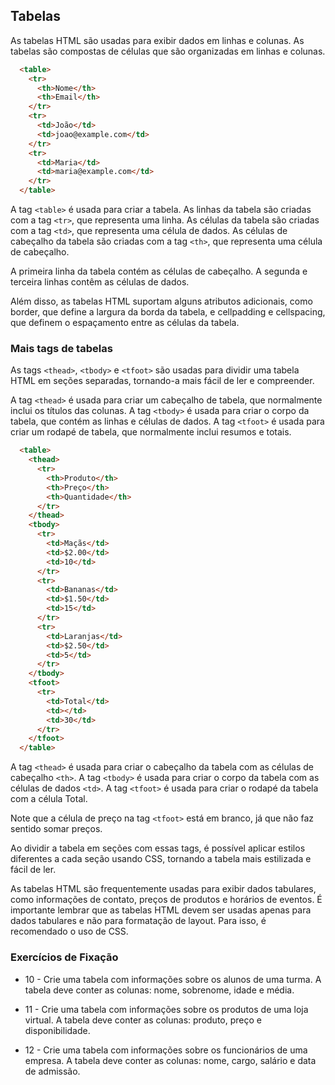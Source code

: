 ## Tabelas

As tabelas HTML são usadas para exibir dados em linhas e colunas. As tabelas são compostas de células que são organizadas em linhas e colunas.

```html
  <table>
    <tr>
      <th>Nome</th>
      <th>Email</th>
    </tr>
    <tr>
      <td>João</td>
      <td>joao@example.com</td>
    </tr>
    <tr>
      <td>Maria</td>
      <td>maria@example.com</td>
    </tr>
  </table>
```

A tag `<table>` é usada para criar a tabela. As linhas da tabela são criadas com a tag `<tr>`, que representa uma linha. As células da tabela são criadas com a tag `<td>`, que representa uma célula de dados. As células de cabeçalho da tabela são criadas com a tag `<th>`, que representa uma célula de cabeçalho.

A primeira linha da tabela contém as células de cabeçalho. A segunda e terceira linhas contêm as células de dados.

Além disso, as tabelas HTML suportam alguns atributos adicionais, como border, que define a largura da borda da tabela, e cellpadding e cellspacing, que definem o espaçamento entre as células da tabela.

### Mais tags de tabelas

As tags `<thead>`, `<tbody>` e `<tfoot>` são usadas para dividir uma tabela HTML em seções separadas, tornando-a mais fácil de ler e compreender.

A tag `<thead>` é usada para criar um cabeçalho de tabela, que normalmente inclui os títulos das colunas. A tag `<tbody>` é usada para criar o corpo da tabela, que contém as linhas e células de dados. A tag `<tfoot>` é usada para criar um rodapé de tabela, que normalmente inclui resumos e totais.

```html
  <table>
    <thead>
      <tr>
        <th>Produto</th>
        <th>Preço</th>
        <th>Quantidade</th>
      </tr>
    </thead>
    <tbody>
      <tr>
        <td>Maçãs</td>
        <td>$2.00</td>
        <td>10</td>
      </tr>
      <tr>
        <td>Bananas</td>
        <td>$1.50</td>
        <td>15</td>
      </tr>
      <tr>
        <td>Laranjas</td>
        <td>$2.50</td>
        <td>5</td>
      </tr>
    </tbody>
    <tfoot>
      <tr>
        <td>Total</td>
        <td></td>
        <td>30</td>
      </tr>
    </tfoot>
  </table>
```

A tag `<thead>` é usada para criar o cabeçalho da tabela com as células de cabeçalho `<th>`. A tag `<tbody>` é usada para criar o corpo da tabela com as células de dados `<td>`. A tag `<tfoot>` é usada para criar o rodapé da tabela com a célula Total.

Note que a célula de preço na tag `<tfoot>` está em branco, já que não faz sentido somar preços.

Ao dividir a tabela em seções com essas tags, é possível aplicar estilos diferentes a cada seção usando CSS, tornando a tabela mais estilizada e fácil de ler.

As tabelas HTML são frequentemente usadas para exibir dados tabulares, como informações de contato, preços de produtos e horários de eventos. É importante lembrar que as tabelas HTML devem ser usadas apenas para dados tabulares e não para formatação de layout. Para isso, é recomendado o uso de CSS.

### Exercícios de Fixação

- 10 - Crie uma tabela com informações sobre os alunos de uma turma. A tabela deve conter as colunas: nome, sobrenome, idade e média.

- 11 - Crie uma tabela com informações sobre os produtos de uma loja virtual. A tabela deve conter as colunas: produto, preço e disponibilidade.

- 12 - Crie uma tabela com informações sobre os funcionários de uma empresa. A tabela deve conter as colunas: nome, cargo, salário e data de admissão.
